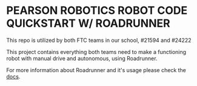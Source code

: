 # PEARSON ROBOTICS ROBOT CODE QUICKSTART W/ ROADRUNNER

This repo is utilized by both FTC teams in our school, #21594 and #24222

This project contains everything both teams need to make a functioning robot with manual drive
and autonomous, using Roadrunner.

For more information about Roadrunner and it's usage please check the [docs](https://rr.brott.dev/docs/v1-0/tuning/).

